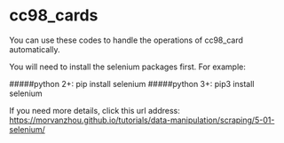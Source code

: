 # cc98_cards
You can use these codes to handle the operations of cc98_card automatically.

You will need to install the selenium packages first.
For example:

#####python 2+:
pip install selenium
#####python 3+:
pip3 install selenium

If you need more details, click this url address: https://morvanzhou.github.io/tutorials/data-manipulation/scraping/5-01-selenium/
